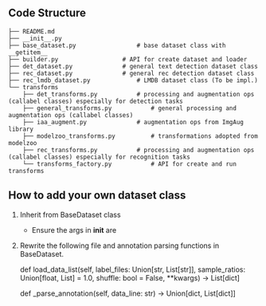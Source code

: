 
## Code Structure
``` text
├── README.md
├── __init__.py
├── base_dataset.py  				# base dataset class with __getitem__
├── builder.py					# API for create dataset and loader
├── det_dataset.py				# general text detection dataset class 
├── rec_dataset.py				# general rec detection dataset class 
├── rec_lmdb_dataset.py				# LMDB dataset class (To be impl.)
└── transforms					
    ├── det_transforms.py			# processing and augmentation ops (callabel classes) especially for detection tasks
    ├── general_transforms.py			# general processing and augmentation ops (callabel classes)  
    ├── iaa_augment.py				# augmentation ops from ImgAug library
    ├── modelzoo_transforms.py			# transformations adopted from modelzoo
    ├── rec_transforms.py			# processing and augmentation ops (callabel classes) especially for recognition tasks
    └── transforms_factory.py			# API for create and run transforms 
```

## How to add your own dataset class

1. Inherit from BaseDataset class  
   - Ensure the args in __init__ are 

2. Rewrite the following file and annotation parsing functions in BaseDataset.  

    def load_data_list(self, label_files: Union[str, List[str]], sample_ratios: Union[float, List] = 1.0,  shuffle: bool = False, **kwargs) -> List[dict]

    def _parse_annotation(self, data_line: str) -> Union[dict, List[dict]]
